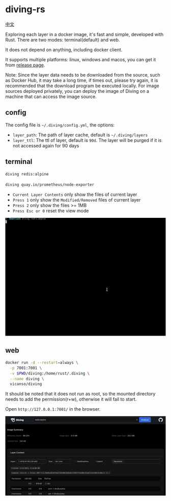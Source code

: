 # diving-rs

[中文](./README-zh.md)

Exploring each layer in a docker image, it's fast and simple, developed with Rust. There are two modes: terminal(default) and web. 

It does not depend on anything, including docker client.

It supports multiple platforms: linux, windows and macos, you can get it from [release page](https://github.com/vicanso/diving-rs/releases).

Note: Since the layer data needs to be downloaded from the source, such as Docker Hub, it may take a long time, if times out, please try again, it is recommended that the download program be executed locally. For image sources deployed privately, you can deploy the image of Diving on a machine that can access the image source.

## config

The config file is `~/.diving/config.yml`, the options:

- `layer_path`: The path of layer cache, default is `~/.diving/layers`
- `layer_ttl`: The ttl of layer, default is `90d`. The layer will be purged if it is not accessed again for 90 days

## terminal

```bash
diving redis:alpine

diving quay.io/prometheus/node-exporter
```

- `Current Layer Contents` only show the files of current layer
- `Press 1` only show the `Modified/Removed` files of current layer
- `Press 2` only show the files >= 1MB
- `Press Esc or 0` reset the view mode

![](./assets/diving-terminal.gif)

## web

```bash
docker run -d --restart=always \
  -p 7001:7001 \
  -v $PWD/diving:/home/rust/.diving \
  --name diving \
  vicanso/diving
```

It should be noted that it does not run as root, so the mounted directory needs to add the permission(r+w), otherwise it will fail to start.

Open `http://127.0.0.1:7001/` in the browser.

![](./assets/diving-web.png)